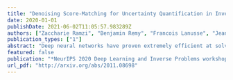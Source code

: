 ```yaml
---
title: "Denoising Score-Matching for Uncertainty Quantification in Inverse Problems"
date: 2020-01-01
publishDate: 2021-06-02T11:05:57.983289Z
authors: ["Zaccharie Ramzi", "Benjamin Remy", "Francois Lanusse", "Jean-Luc Starck", "Philippe Ciuciu"]
publication_types: ["1"]
abstract: "Deep neural networks have proven extremely efficient at solving a wide rangeof inverse problems, but most often the uncertainty on the solution they provideis hard to quantify. In this work, we propose a generic Bayesian framework forsolving inverse problems, in which we limit the use of deep neural networks tolearning a prior distribution on the signals to recover. We adopt recent denoisingscore matching techniques to learn this prior from data, and subsequently use it aspart of an annealed Hamiltonian Monte-Carlo scheme to sample the full posteriorof image inverse problems. We apply this framework to Magnetic ResonanceImage (MRI) reconstruction and illustrate how this approach not only yields highquality reconstructions but can also be used to assess the uncertainty on particularfeatures of a reconstructed image."
featured: false
publication: "*NeurIPS 2020 Deep Learning and Inverse Problems workshop*"
url_pdf: "http://arxiv.org/abs/2011.08698"
---
```


